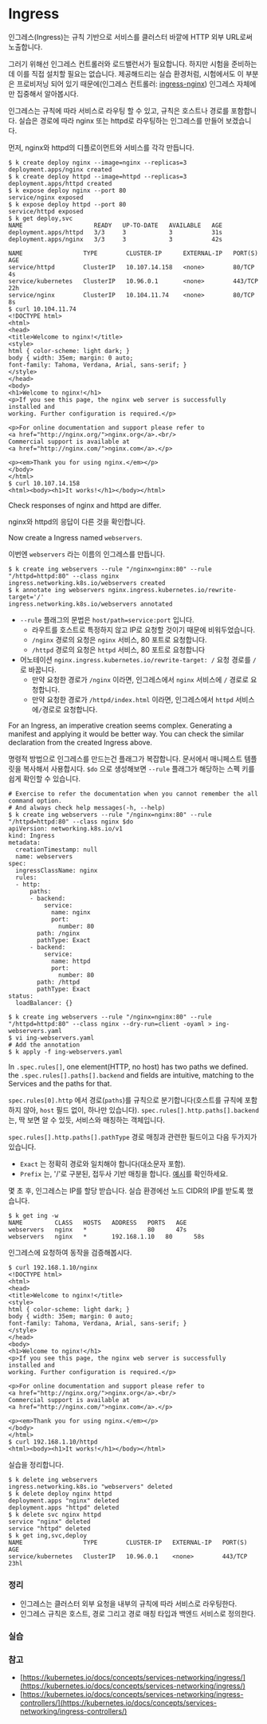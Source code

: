 # Ingress

인그레스(Ingress)는 규칙 기반으로 서비스를 클러스터 바깥에 HTTP 외부 URL로써 노출합니다.

그러기 위해선 인그레스 컨트롤러와 로드밸런서가 필요합니다. 하지만 시험을 준비하는데 이를 직접 설치할 필요는 없습니다. 제공해드리는 실습 환경처럼, 시험에서도 이 부분은 프로비저닝 되어 있기 때문에(인그레스 컨트롤러: [ingress-nginx](https://github.com/kubernetes/ingress-nginx)) 인그레스 자체에만 집중해서 알아봅시다.

인그레스는 규칙에 따라 서비스로 라우팅 할 수 있고, 규칙은 호스트나 경로를 포함합니다. 실습은 경로에 따라 nginx 또는 httpd로 라우팅하는 인그레스를 만들어 보겠습니다.

먼저, nginx와 httpd의 디플로이먼트와 서비스를 각각 만듭니다.

```shell
$ k create deploy nginx --image=nginx --replicas=3
deployment.apps/nginx created
$ k create deploy httpd --image=httpd --replicas=3
deployment.apps/httpd created
$ k expose deploy nginx --port 80
service/nginx exposed
$ k expose deploy httpd --port 80
service/httpd exposed
$ k get deploy,svc
NAME                    READY   UP-TO-DATE   AVAILABLE   AGE
deployment.apps/httpd   3/3     3            3           31s
deployment.apps/nginx   3/3     3            3           42s

NAME                 TYPE        CLUSTER-IP      EXTERNAL-IP   PORT(S)   AGE
service/httpd        ClusterIP   10.107.14.158   <none>        80/TCP    4s
service/kubernetes   ClusterIP   10.96.0.1       <none>        443/TCP   22h
service/nginx        ClusterIP   10.104.11.74    <none>        80/TCP    8s
$ curl 10.104.11.74
<!DOCTYPE html>
<html>
<head>
<title>Welcome to nginx!</title>
<style>
html { color-scheme: light dark; }
body { width: 35em; margin: 0 auto;
font-family: Tahoma, Verdana, Arial, sans-serif; }
</style>
</head>
<body>
<h1>Welcome to nginx!</h1>
<p>If you see this page, the nginx web server is successfully installed and
working. Further configuration is required.</p>

<p>For online documentation and support please refer to
<a href="http://nginx.org/">nginx.org</a>.<br/>
Commercial support is available at
<a href="http://nginx.com/">nginx.com</a>.</p>

<p><em>Thank you for using nginx.</em></p>
</body>
</html>
$ curl 10.107.14.158
<html><body><h1>It works!</h1></body></html>

```

Check responses of nginx and httpd are differ.&#x20;

nginx와 httpd의 응답이 다른 것을 확인합니다.

Now create a Ingress named `webservers`.

이번엔 `webservers` 라는 이름의 인그레스를 만듭니다.

```shell
$ k create ing webservers --rule "/nginx=nginx:80" --rule "/httpd=httpd:80" --class nginx
ingress.networking.k8s.io/webservers created
$ k annotate ing webservers nginx.ingress.kubernetes.io/rewrite-target='/'
ingress.networking.k8s.io/webservers annotated
```

* &#x20;`--rule` 플래그의 문법은 `host/path=service:port` 입니다.
  * 라우트를 호스트로 특정하지 않고 IP로 요청할 것이기 때문에 비워두었습니다.
  * `/nginx` 경로의 요청은 `nginx` 서비스, 80 포트로 요청합니다.
  * `/httpd` 경로의 요청은 `httpd` 서비스, 80 포트로 요청합니다
* 어노테이션 `nginx.ingress.kubernetes.io/rewrite-target: /` 요청 경로를 `/` 로 바꿉니다.
  * 만약 요청한 경로가 `/nginx` 이라면, 인그레스에서 `nginx` 서비스에 `/` 경로로 요청합니다.
  * 만약 요청한 경로가 `/httpd/index.html` 이라면, 인그레스에서 `httpd` 서비스에`/`경로로 요청합니다.

For an Ingress, an imperative creation seems complex. Generating a manifest and applying it would be better way. You can check the similar declaration from the created Ingress above.

명령적 방법으로 인그레스를 만드는건 플래그가 복잡합니다. 문서에서 매니페스트 템플릿을 복사해서 사용합시다. `$do` 으로 생성해보면 `--rule` 플래그가 해당하는 스펙 키를 쉽게 확인할 수 있습니다.

```shell
# Exercise to refer the documentation when you cannot remember the all command option.
# And always check help messages(-h, --help)
$ k create ing webservers --rule "/nginx=nginx:80" --rule "/httpd=httpd:80" --class nginx $do
apiVersion: networking.k8s.io/v1
kind: Ingress
metadata:
  creationTimestamp: null
  name: webservers
spec:
  ingressClassName: nginx
  rules:
  - http:
      paths:
      - backend:
          service:
            name: nginx
            port:
              number: 80
        path: /nginx
        pathType: Exact
      - backend:
          service:
            name: httpd
            port:
              number: 80
        path: /httpd
        pathType: Exact
status:
  loadBalancer: {}

$ k create ing webservers --rule "/nginx=nginx:80" --rule "/httpd=httpd:80" --class nginx --dry-run=client -oyaml > ing-webservers.yaml
$ vi ing-webservers.yaml
# Add the annotation
$ k apply -f ing-webservers.yaml
```

In `.spec.rules[]`, one element(HTTP, no host) has two paths we defined. the `.spec.rules[].paths[].backend` and fields are intuitive, matching to the Services and the paths for that.

`spec.rules[0].http` 에서 경로(`paths`)를 규칙으로 분기합니다(호스트를 규칙에 포함하지 않아, `host` 필드 없이, 하나만 있습니다). `spec.rules[].http.paths[].backend` 는, 딱 보면 알 수 있듯, 서비스와 매칭하는 객체입니다.

`spec.rules[].http.paths[].pathType` 경로 매칭과 관련한 필드이고 다음 두가지가 있습니다.

* `Exact` 는 정확히 경로와 일치해야 합니다(대소문자 포함).
* `Prefix` 는, '/'로 구분된, 접두사 기반 매칭을 합니다. [예시](https://kubernetes.io/docs/concepts/services-networking/ingress/#examples)를 확인하세요.

몇 초 후, 인그레스는 IP를 할당 받습니다. 실습 환경에선 노드 CIDR의 IP를 받도록 했습니다.

```shell
$ k get ing -w
NAME         CLASS   HOSTS   ADDRESS   PORTS   AGE
webservers   nginx   *                 80      47s
webservers   nginx   *       192.168.1.10   80      58s

```

인그레스에 요청하여 동작을 검증해봅시다.

```shell
$ curl 192.168.1.10/nginx
<!DOCTYPE html>
<html>
<head>
<title>Welcome to nginx!</title>
<style>
html { color-scheme: light dark; }
body { width: 35em; margin: 0 auto;
font-family: Tahoma, Verdana, Arial, sans-serif; }
</style>
</head>
<body>
<h1>Welcome to nginx!</h1>
<p>If you see this page, the nginx web server is successfully installed and
working. Further configuration is required.</p>

<p>For online documentation and support please refer to
<a href="http://nginx.org/">nginx.org</a>.<br/>
Commercial support is available at
<a href="http://nginx.com/">nginx.com</a>.</p>

<p><em>Thank you for using nginx.</em></p>
</body>
</html>
$ curl 192.168.1.10/httpd
<html><body><h1>It works!</h1></body></html>

```

실습을 정리합니다.

```shell
$ k delete ing webservers
ingress.networking.k8s.io "webservers" deleted
$ k delete deploy nginx httpd
deployment.apps "nginx" deleted
deployment.apps "httpd" deleted
$ k delete svc nginx httpd
service "nginx" deleted
service "httpd" deleted
$ k get ing,svc,deploy
NAME                 TYPE        CLUSTER-IP   EXTERNAL-IP   PORT(S)   AGE
service/kubernetes   ClusterIP   10.96.0.1    <none>        443/TCP   23hl

```

### 정리

* 인그레스는 클러스터 외부 요청을 내부의 규칙에 따라 서비스로 라우팅한다.
* 인그레스 규칙은 호스트, 경로 그리고 경로 매칭 타입과 백엔드 서비스로 정의한다.

### 실습



### 참고

* [https://kubernetes.io/docs/concepts/services-networking/ingress/](https://kubernetes.io/docs/concepts/services-networking/ingress/)
* [https://kubernetes.io/docs/concepts/services-networking/ingress-controllers/](https://kubernetes.io/docs/concepts/services-networking/ingress-controllers/)
